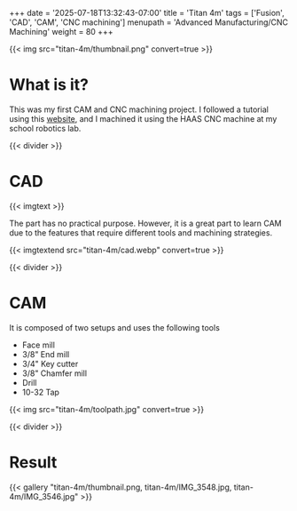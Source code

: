 +++
date = '2025-07-18T13:32:43-07:00'
title = 'Titan 4m'
tags = ['Fusion', 'CAD', 'CAM', 'CNC machining']
menupath = 'Advanced Manufacturing/CNC Machining'
weight = 80
+++

{{< img src="titan-4m/thumbnail.png" convert=true >}}

# What is it?

This was my first CAM and CNC machining project. I followed a tutorial using this [website](https://academy.titansofcnc.com/series/titan-4m), and I machined it using the HAAS CNC machine at my school robotics lab.

{{< divider >}}

# CAD

{{< imgtext >}}

The part has no practical purpose. However, it is a great part to learn CAM due to the features that require different tools and machining strategies.

{{< imgtextend src="titan-4m/cad.webp" convert=true >}}

{{< divider >}}

# CAM 


It is composed of two setups and uses the following tools

 - Face mill
 - 3/8" End mill
 - 3/4" Key cutter
 - 3/8" Chamfer mill
 - Drill
 - 10-32 Tap

{{< img src="titan-4m/toolpath.jpg" convert=true >}}

{{< divider >}}

# Result 

{{< gallery "titan-4m/thumbnail.png, titan-4m/IMG_3548.jpg, titan-4m/IMG_3546.jpg" >}}